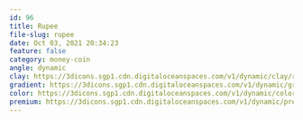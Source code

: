 ```yaml
---
id: 96
title: Rupee
file-slug: rupee
date: Oct 03, 2021 20:34:23
feature: false
category: money-coin
angle: dynamic
clay: https://3dicons.sgp1.cdn.digitaloceanspaces.com/v1/dynamic/clay/rupee-dynamic-clay.png
gradient: https://3dicons.sgp1.cdn.digitaloceanspaces.com/v1/dynamic/gradient/rupee-dynamic-gradient.png
color: https://3dicons.sgp1.cdn.digitaloceanspaces.com/v1/dynamic/color/rupee-dynamic-color.png
premium: https://3dicons.sgp1.cdn.digitaloceanspaces.com/v1/dynamic/premium/rupee-dynamic-premium.png
---
```


